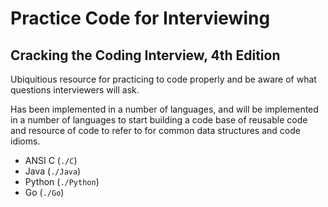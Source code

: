# Practice Code for Interviewing
## Cracking the Coding Interview, 4th Edition
Ubiquitious resource for practicing to code properly and be aware of what questions interviewers will ask.

Has been implemented in a number of languages, and will be implemented in a number of languages to start building a code base of reusable code and resource of code to refer to for common data structures and code idioms.

  * ANSI C (`./C`)
  * Java (`./Java`)
  * Python (`./Python`)
  * Go (`./Go`)
